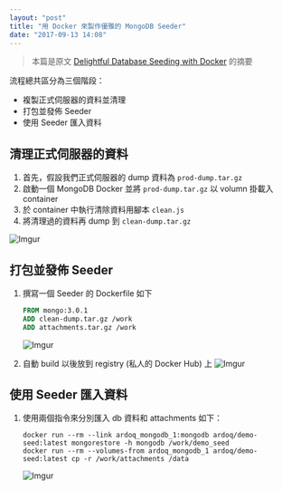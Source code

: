 ```yaml
---
layout: "post"
title: "用 Docker 來製作優雅的 MongoDB Seeder"
date: "2017-09-13 14:08"
---
```

> 本篇是原文 [Delightful Database Seeding with Docker](https://ardoq.com/delightful-database-seeding-with-docker/) 的摘要

流程總共區分為三個階段：

* 複製正式伺服器的資料並清理
* 打包並發佈 Seeder
* 使用 Seeder 匯入資料

## 清理正式伺服器的資料

1. 首先，假設我們正式伺服器的 dump 資料為 `prod-dump.tar.gz`
2. 啟動一個 MongoDB Docker 並將 `prod-dump.tar.gz` 以 volumn 掛載入 container
3. 於 container 中執行清除資料用腳本 `clean.js`
4. 將清理過的資料再 dump 到 `clean-dump.tar.gz`

![Imgur](https://i.imgur.com/0SAmBE9.png)

## 打包並發佈 Seeder

1. 撰寫一個 Seeder 的 Dockerfile 如下

    ```Dockerfile
    FROM mongo:3.0.1
    ADD clean-dump.tar.gz /work
    ADD attachments.tar.gz /work
    ```

    ![Imgur](https://i.imgur.com/3hZiQ6g.png)
2. 自動 build 以後放到 registry (私人的 Docker Hub) 上
    ![Imgur](https://i.imgur.com/m6509Me.png)

## 使用 Seeder 匯入資料

1. 使用兩個指令來分別匯入 db 資料和 attachments 如下：

    ```shell
    docker run --rm --link ardoq_mongodb_1:mongodb ardoq/demo-seed:latest mongorestore -h mongodb /work/demo_seed
    docker run --rm --volumes-from ardoq_mongodb_1 ardoq/demo-seed:latest cp -r /work/attachments /data
    ```

    ![Imgur](https://i.imgur.com/oZjJklp.png)
